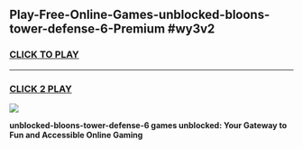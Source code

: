 
## Play-Free-Online-Games-unblocked-bloons-tower-defense-6-Premium #wy3v2
<h3>
<a href="https://premium.freeplayer.one?title=unblocked-bloons-tower-defense-6&ref=8M">CLICK TO PLAY</a></h3>
<hr>

<h3>
<a href="https://premium.freeplayer.one?title=unblocked-bloons-tower-defense-6&ref=8M">CLICK 2 PLAY</a>
  
</h3>

<a href="https://premium.freeplayer.one?title=unblocked-bloons-tower-defense-6&ref=8M"><img src="https://clearcache.store/games.png"></a>


**unblocked-bloons-tower-defense-6 games unblocked: Your Gateway to Fun and Accessible Online Gaming**
